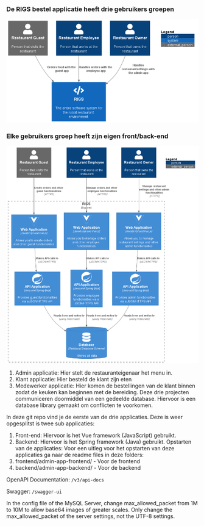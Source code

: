 ### De RIGS bestel applicatie heeft drie gebruikers groepen
![alt text](RIGS_System_Context_Diagram.png)
### Elke gebruikers groep heeft zijn eigen front/back-end
![alt text](RIGS_Container_Diagram.png)

1. Admin applicatie: Hier stelt de restauranteigenaar het menu in.
2. Klant applicatie: Hier besteld de klant zijn eten
3. Medewerker applicatie: Hier komen de bestellingen van de klant binnen zodat de keuken kan beginnen met de bereiding.
      Deze drie projecten communiceren doormiddel van een gedeelde database. Hiervoor is een database library gemaakt om conflicten te voorkomen.

In deze git repo vind je de eerste van de drie applicaties. Deze is weer opgesplitst is twee sub applicaties:
1.	Front-end: Hiervoor is het Vue framework (JavaScript) gebruikt.
2.	Backend: Hiervoor is het Spring framework (Java) gebruikt.
      Opstarten van de applicaties:
      Voor een uitleg voor het opstarten van deze applicaties ga naar de readme files in deze folders:
1.	frontend/admin-app-frontend/ - Voor de frontend
2.	backend/admin-app-backend/ - Voor de backend


OpenAPI Documentation: `/v3/api-docs`

Swagger: `/swagger-ui`

In the config file of the MySQL Server, change max_allowed_packet from 1M to 10M to allow base64 images of greater scales.
Only change the max_allowed_packet of the server settings, not the UTF-8 settings.